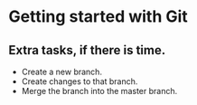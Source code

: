 # Getting started with Git 

## Extra tasks, if there is time. 

- Create a new branch.
- Create changes to that branch.
- Merge the branch into the master branch.

